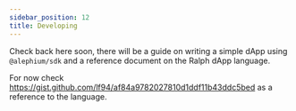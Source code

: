 ```yaml
---
sidebar_position: 12
title: Developing
---
```


Check back here soon, there will be a guide on writing a simple dApp using
`@alephium/sdk` and a reference document on the Ralph dApp language.

For now check https://gist.github.com/lf94/af84a9782027810d1ddf11b43ddc5bed as
a reference to the language.
